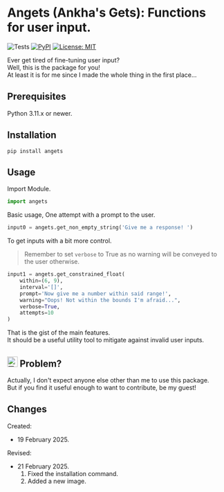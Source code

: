 # Angets (Ankha's Gets): Functions for user input.

![Tests](https://github.com/FirstlyBoldly/Angets/actions/workflows/tests.yaml/badge.svg)
[![PyPI](https://img.shields.io/pypi/pyversions/angets.svg)](https://pypi.org/project/angets/)
[![License: MIT](https://img.shields.io/badge/License-MIT-red.svg)](https://opensource.org/licenses/MIT)

Ever get tired of fine-tuning user input?
\
Well, this is the package for you!
\
At least it is for me since I made the whole thing in the first place...

## Prerequisites

Python 3.11.x or newer.

## Installation

`pip install angets`

## Usage

Import Module.

```python
import angets
```

Basic usage, One attempt with a prompt to the user.

```python
input0 = angets.get_non_empty_string('Give me a response! ')
```

To get inputs with a bit more control.
> Remember to set `verbose` to True as no warning will be conveyed to the user otherwise.

```python
input1 = angets.get_constrained_float(
    within=(6, 9),
    interval='[]',
    prompt='Now give me a number within said range!',
    warning="Oops! Not within the bounds I'm afraid...",
    verbose=True,
    attempts=10
)
```

That is the gist of the main features.
\
It should be a useful utility tool to mitigate against invalid user inputs.

## <img src="/assets/images/troll_face.png" alt="Troll Face" style="height: 24px; width: 24px;" /> Problem?

Actually, I don't expect anyone else other than me to use this package.
\
But if you find it useful enough to want to contribute, be my guest!

## Changes

Created:

- 19 February 2025.

Revised:

- 21 February 2025.
  1. Fixed the installation command.
  2. Added a new image.